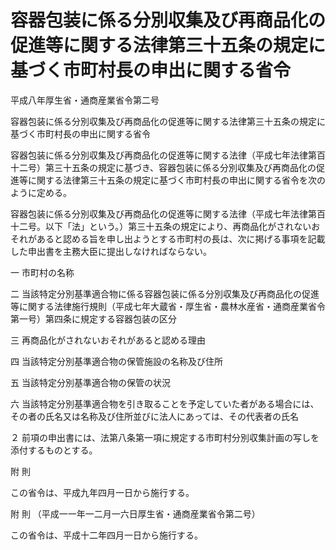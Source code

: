 # 容器包装に係る分別収集及び再商品化の促進等に関する法律第三十五条の規定に基づく市町村長の申出に関する省令

平成八年厚生省・通商産業省令第二号

容器包装に係る分別収集及び再商品化の促進等に関する法律第三十五条の規定に基づく市町村長の申出に関する省令

容器包装に係る分別収集及び再商品化の促進等に関する法律（平成七年法律第百十二号）第三十五条の規定に基づき、容器包装に係る分別収集及び再商品化の促進等に関する法律第三十五条の規定に基づく市町村長の申出に関する省令を次のように定める。

容器包装に係る分別収集及び再商品化の促進等に関する法律（平成七年法律第百十二号。以下「法」という。）第三十五条の規定により、再商品化がされないおそれがあると認める旨を申し出ようとする市町村の長は、次に掲げる事項を記載した申出書を主務大臣に提出しなければならない。

一 市町村の名称

二 当該特定分別基準適合物に係る容器包装に係る分別収集及び再商品化の促進等に関する法律施行規則（平成七年大蔵省・厚生省・農林水産省・通商産業省令第一号）第四条に規定する容器包装の区分

三 再商品化がされないおそれがあると認める理由

四 当該特定分別基準適合物の保管施設の名称及び住所

五 当該特定分別基準適合物の保管の状況

六 当該特定分別基準適合物を引き取ることを予定していた者がある場合には、その者の氏名又は名称及び住所並びに法人にあっては、その代表者の氏名

２ 前項の申出書には、法第八条第一項に規定する市町村分別収集計画の写しを添付するものとする。

附 則

この省令は、平成九年四月一日から施行する。

附 則 （平成一一年一二月一六日厚生省・通商産業省令第二号）

この省令は、平成十二年四月一日から施行する。
